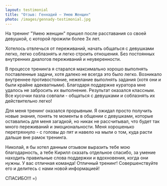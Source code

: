 ```yaml
---
layout: testimonial
title: "Отзыв: Геннадий — Умею Женщин"
photo: /images/gennady-testimonial.jpg
---
```


На тренинг "Умею женщин" пришел после расставания со своей девушкой, с которой прожили более 3х лет. 

Хотелось отвлечься от переживаний, начать общаться с девушками легко, легко соблазнять и легко строить отношения. Без постоянных внутренних диалогов переживаний и неуверенности.

В процессе тренинга я старался максимально хорошо выполнять поставленные задачи, хотя далеко не всегда это было легко. Возникало внутреннее противостояние, нежелание выполнять задания (хотя они и были крайне адекватными). Благодаря поддержке куратора мне удалось не забросить их выполнение. Результат оказался классным. Все кусочки пазла совпали - общаться с девушками и соблазнять их действительно легко!

Для меня тренинг оказался прорывным. Я ожидал просто получить новые знания, понять те моменты в общении с девушками, которые оставались для меня загадкой, но никак не рассчитывал, что будет так много переживаний и эмоциональности. Меня хорошенько перетряхнуло - с головы до пят и навело на мыли о том, куда расти дальше вне рамок тренинга.

Николай, я бы хотел данным отзывом выразить тебе мою благодарность, а тебе Кирилл сказать отдельное спасибо, за умение находить правильные слова поддержки и вдохновения, когда они нужны. У вас отличная команда! Отличный тренинг! Совершенствуйте его и делитесь с нами новой информацией!

СПАСИБО!!! =)